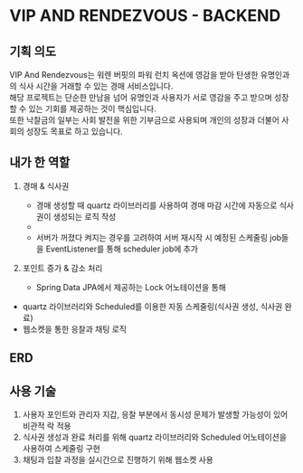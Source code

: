 # VIP AND RENDEZVOUS - BACKEND

## 기획 의도
VIP And Rendezvous는 워렌 버핏의 파워 런치 옥션에 영감을 받아 탄생한 유명인과의 식사 시간을 거래할 수 있는 경매 서비스입니다.  
해당 프로젝트는 단순한 만남을 넘어 유명인과 사용자가 서로 영감을 주고 받으며 성장할 수 있는 기회를 제공하는 것이 핵심입니다.  
또한 낙찰금의 일부는 사회 발전을 위한 기부금으로 사용되며 개인의 성장과 더불어 사회의 성장도 목표로 하고 있습니다.  

## 내가 한 역할
1. 경매 & 식사권
   - 경매 생성할 때 quartz 라이브러리를 사용하여 경매 마감 시간에 자동으로 식사권이 생성되는 로직 작성
   - 
   - 서버가 꺼졌다 켜지는 경우를 고려하여 서버 재시작 시 예정된 스케줄링 job들을 EventListener를 통해 scheduler job에 추가
  
2. 포인트 증가 & 감소 처리
   - Spring Data JPA에서 제공하는 Lock 어노테이션을 통해 
- quartz 라이브러리와 Scheduled를 이용한 자동 스케줄링(식사권 생성, 식사권 완료)
- 웹소켓을 통한 응찰과 채팅 로직

## ERD


## 사용 기술
1. 사용자 포인트와 관리자 지갑, 응찰 부분에서 동시성 문제가 발생할 가능성이 있어 비관적 락 적용
2. 식사권 생성과 완료 처리를 위해 quartz 라이브러리와 Scheduled 어노테이션을 사용하여 스케줄링 구현
3. 채팅과 입찰 과정을 실시간으로 진행하기 위해 웹소켓 사용
